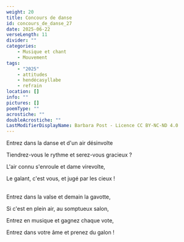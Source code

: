 ```yaml
---
weight: 20
title: Concours de danse
id: concours_de_danse_27
date: 2025-06-22
verseLength: 11
divider: ""
categories:
    - Musique et chant
    - Mouvement
tags:
    - "2025"
    - attitudes
    - hendécasyllabe
    - refrain
location: []
info: ""
pictures: []
poemType: ""
acrostiche: ""
doubleAcrostiche: ""
LastModifierDisplayName: Barbara Post - Licence CC BY-NC-ND 4.0
---
```

Entrez dans la danse et d'un air désinvolte

Tiendrez-vous le rythme et serez-vous gracieux ?

L'air connu s'enroule et dame virevolte,

Le galant, c'est vous, et jugé par les cieux !

 \
Entrez dans la valse et demain la gavotte,

Si c'est en plein air, au somptueux salon,

Entrez en musique et gagnez chaque vote,

Entrez dans votre âme et prenez du galon !
